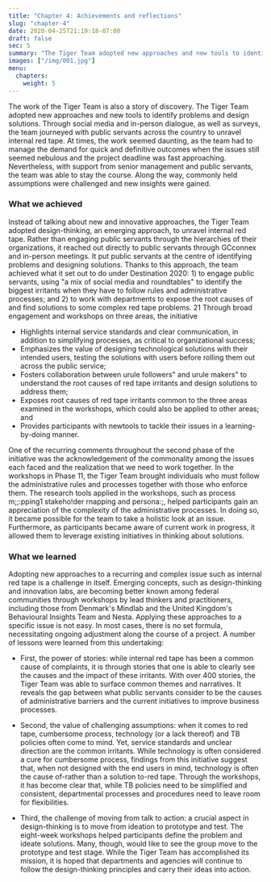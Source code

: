 ```yaml
---
title: "Chapter 4: Achievements and reflections"
slug: "chapter-4"
date: 2020-04-25T21:19:18-07:00
draft: false
sec: 5
summary: "The Tiger Team adopted new approaches and new tools to identify problems and design solutions. Through social media and in-person dialogue, as well as surveys, the team journeyed with public servants across the country to unravel internal red tape. Along the way, commonly held assumptions were challenged and new insights were gained."
images: ["/img/001.jpg"]
menu:
  chapters:
    weight: 5
---
```


The work of the Tiger Team is also a story of discovery. The Tiger Team adopted new approaches and new tools to identify problems and design solutions. Through social media and in-person dialogue, as well as surveys, the team journeyed with public servants across the country to unravel internal red tape. At times, the work seemed daunting, as the team had to manage the demand for quick and definitive outcomes when the issues still seemed nebulous and the project deadline was fast approaching. Nevertheless, with support from senior management and public servants, the team was able to stay the course. Along the way, commonly held assumptions were challenged and new insights were gained.

### What we achieved

Instead of talking about new and innovative approaches, the Tiger Team adopted design-thinking, an emerging approach, to unravel internal red tape. Rather than engaging public servants through the hierarchies of their organizations, it reached out directly to public servants through GCconnex and in-person meetings. It put public servants at the centre of identifying problems and designing solutions. Thanks to this approach, the team achieved what it set out to do under Destination 2020: 1) to engage public servants, using "a mix of social media and roundtables" to identify the biggest irritants when they have to follow rules and administrative processes; and 2) to work with departments to expose the root causes of and find solutions to some complex red tape problems. 21
Through broad engagement and workshops on three areas, the initiative

* Highlights internal service standards and clear communication, in addition to simplifying processes, as critical to organizational success;
* Emphasizes the value of designing technological solutions with their intended users, testing the solutions with users before rolling them out across the public service;
* Fosters collaboration between urule followers" and urule makers" to understand the root causes of red tape irritants and design solutions to address them;
* Exposes root causes of red tape irritants common to the three areas examined in the workshops, which could also be applied to other areas; and
* Provides participants with newtools to tackle their issues in a learning-by-doing manner.

One of the recurring comments throughout  the  second  phase of  the  initiative was the  acknowledgement of the commonality among the  issues each faced and the  realization  that we need  to  work together.  In  the workshops in Phase 11,  the  Tiger Team brought individuals  who  must follow the administrative rules and processes together with those who enforce them. The research tools applied in the workshops, such as process m;;:pping1   stakeho!der  rnapping and persona:;,  helped participants gain an appreciation of the complexity of the administrative processes. In doing so, it became possible for the team to take a holistic look at an issue. Furthermore, as participants became aware of current work in progress, it allowed them to leverage existing initiatives in thinking about solutions.

### What we learned

Adopting new approaches to a recurring and complex issue such as internal red tape  is a  challenge  in itself. Emerging concepts, such as design-thinking and innovation labs, are becoming better  known among federal communities through workshops by lead thinkers and practitioners, including those from Denmark's Mindlab and the United Kingdom's Behavioural Insights Team and Nesta. Applying these approaches to a specific issue is not easy. In most cases, there is no set formula, necessitating ongoing adjustment along the course of a project. A number of lessons were learned from this undertaking:

* First, the power of stories: while internal red tape has been a common cause of complaints, it is through stories that one is able to clearly see the causes and the impact of these irritants. With over 400 stories, the Tiger Team was able to surface common themes and narratives. It reveals the gap between what public servants consider to be the causes of administrative barriers and the current initiatives to improve business processes.

* Second, the value of challenging assumptions: when it comes to red tape, cumbersome process, technology (or a lack thereof) and TB policies often come to mind. Yet, service standards and unclear direction are the common irritants. While technology is often considered a cure for cumbersome process, findings from this initiative suggest that, when not designed with the end users in mind, technology is often the cause  of-rather  than a solution  to-red tape. Through the workshops, it has become clear that, while TB policies need to be simplified and consistent, departmental processes and procedures need to leave room for flexibilities.

* Third, the challenge of moving from talk to action: a crucial aspect in design-thinking is to move from ideation to prototype and test. The eight-week workshops helped participants define the problem and ideate solutions. Many, though, would like to see the group move to the prototype and test stage. While the Tiger Team has accomplished its mission, it is hoped that departments and agencies will continue to follow the design-thinking principles and carry their ideas into action.
